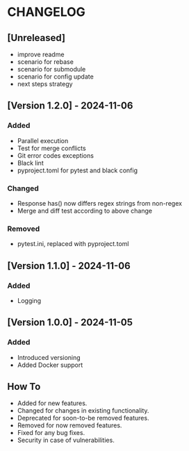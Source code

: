 # CHANGELOG

## [Unreleased]
- improve readme
- scenario for rebase
- scenario for submodule
- scenario for config update
- next steps strategy

## [Version 1.2.0] - 2024-11-06
### Added
- Parallel execution
- Test for merge conflicts
- Git error codes exceptions
- Black lint
- pyproject.toml for pytest and black config
### Changed
- Response has() now differs regex strings from non-regex
- Merge and diff test according to above change
### Removed
- pytest.ini, replaced with pyproject.toml

## [Version 1.1.0] - 2024-11-06
### Added
- Logging

## [Version 1.0.0] - 2024-11-05
### Added
- Introduced versioning
- Added Docker support

## How To
- Added for new features.
- Changed for changes in existing functionality.
- Deprecated for soon-to-be removed features.
- Removed for now removed features.
- Fixed for any bug fixes.
- Security in case of vulnerabilities.
